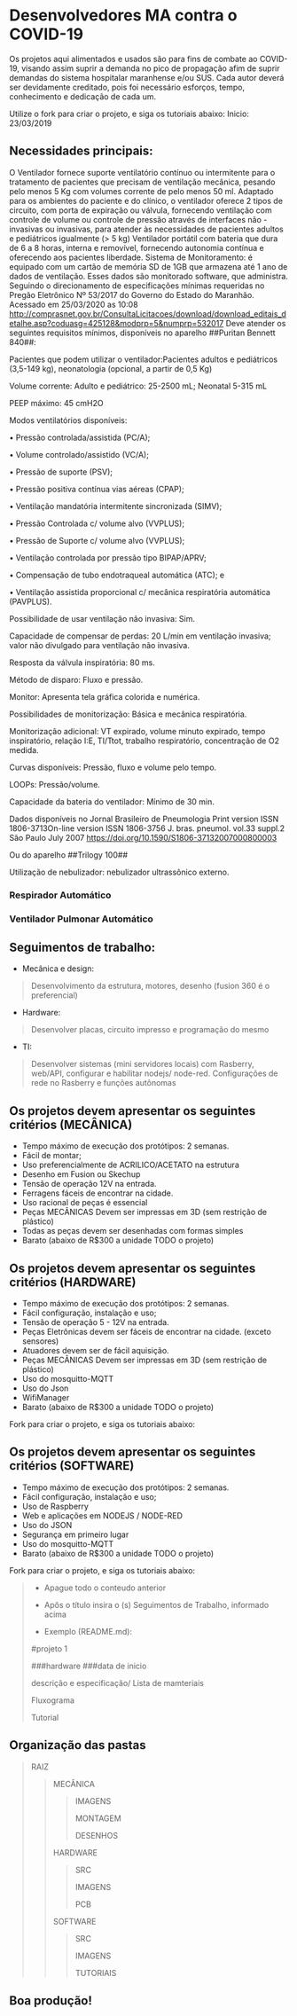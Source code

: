 # Desenvolvedores MA contra o COVID-19

Os projetos aqui alimentados e usados são para fins de combate ao COVID-19, visando assim suprir a demanda no pico de propagação afim de suprir demandas do sistema hospitalar maranhense e/ou SUS.
Cada autor deverá ser devidamente creditado, pois foi necessário esforços, tempo, conhecimento e dedicação de cada um.

Utilize o fork para criar o projeto, e siga os tutoriais abaixo:
Inicio: 23/03/2019

## Necessidades principais:
O Ventilador fornece suporte ventilatório contínuo ou intermitente para o tratamento de pacientes que precisam de ventilação mecânica, pesando pelo menos 5 Kg com volumes corrente de pelo menos 50 ml.
Adaptado para os ambientes do paciente e do clínico, o ventilador oferece 2 tipos de circuito, com porta de expiração ou válvula, fornecendo ventilação com controle de volume ou controle de pressão através de interfaces não - invasivas ou invasivas, para atender às necessidades de pacientes adultos e pediátricos igualmente (> 5 kg)
Ventilador portátil com bateria que dura de 6 a 8 horas, interna e removível, fornecendo autonomia contínua e oferecendo aos pacientes liberdade.
Sistema de Monitoramento: é equipado com um cartão de memória SD de 1GB que armazena até 1 ano de dados de ventilação. 
Esses dados são monitorado software, que administra.
Seguindo o direcionamento de especificações mínimas requeridas no Pregão Eletrônico Nº 53/2017 do Governo do Estado do Maranhão.
Acessado em 25/03/2020 as 10:08
http://comprasnet.gov.br/ConsultaLicitacoes/download/download_editais_detalhe.asp?coduasg=425128&modprp=5&numprp=532017
Deve atender os seguintes requisitos mínimos, disponíveis no aparelho ##Puritan Bennett 840##:

Pacientes que podem utilizar o ventilador:Pacientes adultos e pediátricos (3,5-149 kg), neonatologia (opcional, a partir de 0,5 Kg)

Volume corrente: Adulto e pediátrico: 25-2500 mL; Neonatal 5-315 mL

PEEP máximo: 45 cmH2O

Modos ventilatórios disponíveis:

• Pressão controlada/assistida (PC/A);

• Volume controlado/assistido (VC/A);

• Pressão de suporte (PSV);

• Pressão positiva contínua vias aéreas (CPAP);

• Ventilação mandatória intermitente sincronizada (SIMV);

• Pressão Controlada c/ volume alvo (VVPLUS);

• Pressão de Suporte c/ volume alvo (VVPLUS);

• Ventilação controlada por pressão tipo BIPAP/APRV;

• Compensação de tubo endotraqueal automática (ATC); e

• Ventilação assistida proporcional c/ mecânica respiratória automática (PAVPLUS).

Possibilidade de usar ventilação não invasiva: Sim.

Capacidade de compensar de perdas: 20 L/min em ventilação invasiva; valor não divulgado para ventilação não invasiva.

Resposta da válvula inspiratória: 80 ms.

Método de disparo: Fluxo e pressão.

Monitor: Apresenta tela gráfica colorida e numérica.

Possibilidades de monitorização: Básica e mecânica respiratória.

Monitorização adicional: VT expirado, volume minuto expirado, tempo inspiratório, relação I:E, TI/Ttot, trabalho respiratório, concentração de O2 medida.

Curvas disponíveis: Pressão, fluxo e volume pelo tempo.

LOOPs: Pressão/volume.

Capacidade da bateria do ventilador: Mínimo de 30 min.

Dados disponíveis no Jornal Brasileiro de Pneumologia
Print version ISSN 1806-3713On-line version ISSN 1806-3756
J. bras. pneumol. vol.33  suppl.2 São Paulo July 2007
https://doi.org/10.1590/S1806-37132007000800003 


Ou do aparelho ##Trilogy 100##




Utilização de nebulizador: nebulizador ultrassônico externo.
### Respirador Automático

### Ventilador Pulmonar Automático

## Seguimentos de trabalho:

- Mecânica e design:

> Desenvolvimento da estrutura, motores, desenho (fusion 360 é o preferencial)

- Hardware:

> Desenvolver placas, circuito impresso e programação do mesmo

- TI:

> Desenvolver sistemas (mini servidores locais) com Rasberry, web/API, configurar e habilitar nodejs/ node-red. Configurações de rede no Rasberry e funções autônomas

## Os projetos devem apresentar os seguintes critérios (MECÂNICA)

- Tempo máximo de execução dos protótipos: 2 semanas.
- Fácil de montar;
- Uso preferencialmente de ACRILICO/ACETATO na estrutura
- Desenho em Fusion ou Skechup
- Tensão de operação 12V na entrada.
- Ferragens fáceis de encontrar na cidade.
- Uso racional de peças é essencial
- Peças MECÂNICAS Devem ser impressas em 3D (sem restrição de plástico)
- Todas as peças devem ser desenhadas com formas simples
- Barato (abaixo de R\$300 a unidade TODO o projeto)

## Os projetos devem apresentar os seguintes critérios (HARDWARE)

- Tempo máximo de execução dos protótipos: 2 semanas.
- Fácil configuração, instalação e uso;
- Tensão de operação 5 - 12V na entrada.
- Peças Eletrônicas devem ser fáceis de encontrar na cidade. (exceto sensores)
- Atuadores devem ser de fácil aquisição.
- Peças MECÂNICAS Devem ser impressas em 3D (sem restrição de plástico)
- Uso do mosquitto-MQTT
- Uso do Json
- WifiManager
- Barato (abaixo de R\$300 a unidade TODO o projeto)

Fork para criar o projeto, e siga os tutoriais abaixo:

## Os projetos devem apresentar os seguintes critérios (SOFTWARE)

- Tempo máximo de execução dos protótipos: 2 semanas.
- Fácil configuração, instalação e uso;
- Uso de Raspberry
- Web e aplicações em NODEJS / NODE-RED
- Uso do JSON
- Segurança em primeiro lugar
- Uso do mosquitto-MQTT
- Barato (abaixo de R\$300 a unidade TODO o projeto)

Fork para criar o projeto, e siga os tutoriais abaixo:

> - Apague todo o conteudo anterior
> - Apôs o título insira o (s) Seguimentos de Trabalho, informado acima
>
> - Exemplo (README.md):
>
> #projeto 1
>
> ###hardware ###data de inicio
>
> descrição e especificação/ Lista de mamteriais
>
> Fluxograma
>
> Tutorial

## Organização das pastas

> RAIZ
>
> > MECÂNICA
> >
> > > IMAGENS
> > >
> > > MONTAGEM
> > >
> > > DESENHOS
> >
> > HARDWARE
> >
> > > SRC
> > >
> > > IMAGENS
> > >
> > > PCB
> >
> > SOFTWARE
> >
> > > SRC
> > >
> > > IMAGENS
> > >
> > > TUTORIAIS

## Boa produção!
